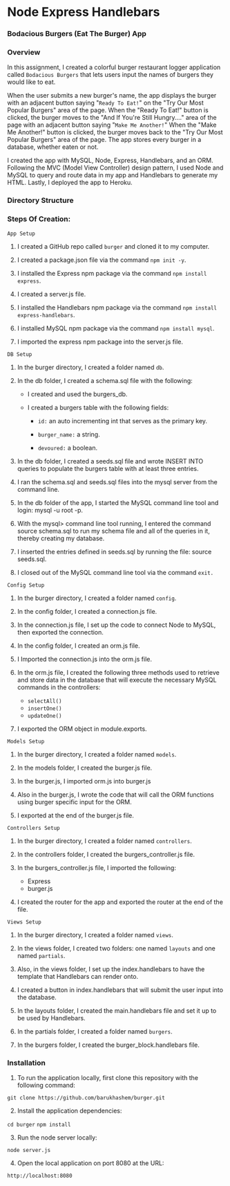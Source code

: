 # Node Express Handlebars

### Bodacious Burgers (Eat The Burger) App


### Overview

In this assignment, I created a colorful burger restaurant logger application called `Bodacious Burgers` that lets users input the names of burgers they would like to eat.

When the user submits a new burger's name, the app displays the burger with an adjacent button saying "`Ready To Eat!`" on the "Try Our Most Popular Burgers" area of the page. When the "Ready To Eat!" button is clicked, the burger moves to the "And If You're Still Hungry...." area of the page with an adjacent button saying "`Make Me Another!`" When the "Make Me Another!" button is clicked, the burger moves back to the "Try Our Most Popular Burgers" area of the page. The app stores every burger in a database, whether eaten or not.

I created the app with MySQL, Node, Express, Handlebars, and an ORM. Following the MVC (Model View Controller) design pattern, I used Node and MySQL to query and route data in my app and Handlebars to generate my HTML. Lastly, I deployed the app to Heroku.


### Directory Structure

### Steps Of Creation:

`App Setup`

1. I created a GitHub repo called `burger` and cloned it to my computer.

2. I created a package.json file via the command `npm init -y`.

3. I installed the Express npm package via the command `npm install express`.

4. I created a server.js file.

5. I installed the Handlebars npm package via the command `npm install express-handlebars`.

6. I installed MySQL npm package via the command `npm install mysql`.

7. I imported the express npm package into the server.js file.


`DB Setup`

1. In the burger directory, I created a folder named `db`.

2. In the db folder, I created a schema.sql file with the following:

     * I created and used the burgers_db.

     * I created a burgers table with the following fields:

          * `id:` an auto incrementing int that serves as the primary key.

          * `burger_name:` a string.

          * `devoured:` a boolean.

3. In the db folder, I created a seeds.sql file and wrote INSERT INTO queries to populate the burgers table with at least three entries.

4. I ran the schema.sql and seeds.sql files into the mysql server from the command line.

5. In the db folder of the app, I started the MySQL command line tool and login: mysql -u root -p.

6. With the mysql> command line tool running, I entered the command source schema.sql to run my schema file and all of the queries in it, thereby creating my database.

7. I inserted the entries defined in seeds.sql by running the file: source seeds.sql.

8. I closed out of the MySQL command line tool via the command `exit.`


`Config Setup`

1. In the burger directory, I created a folder named `config`.

2. In the config folder, I created a connection.js file.

3. In the connection.js file, I set up the code to connect Node to MySQL, then exported the connection.

4. In the config folder, I created an orm.js file.

5. I Imported the connection.js into the orm.js file.

6. In the orm.js file, I created the following three methods used to retrieve and store data in the database that will execute the necessary MySQL commands in the controllers:

     * `selectAll()`
     * `insertOne()`
     * `updateOne()`

7. I exported the ORM object in module.exports.


`Models Setup`

1. In the burger directory, I created a folder named `models`.

2. In the models folder, I created the burger.js file.

3. In the burger.js, I imported orm.js into burger.js

4. Also in the burger.js, I wrote the code that will call the ORM functions using burger specific input for the ORM.

5. I exported at the end of the burger.js file.


`Controllers Setup`

1. In the burger directory, I created a folder named `controllers`.

2. In the controllers folder, I created the burgers_controller.js file.

3. In the burgers_controller.js file, I imported the following:

     * Express
     * burger.js

4. I created the router for the app and exported the router at the end of the file.


`Views Setup`

1. In the burger directory, I created a folder named `views`.

2. In the views folder, I created two folders: one named `layouts` and one named `partials`.

3. Also, in the views folder, I set up the index.handlebars to have the template that Handlebars can render onto.

4. I created a button in index.handlebars that will submit the user input into the database.

5. In the layouts folder, I created the main.handlebars file and set it up to be used by Handlebars.

6. In the partials folder, I created a folder named `burgers`.

7. In the burgers folder, I created the burger_block.handlebars file.


### Installation

1. To run the application locally, first clone this repository with the following command:

`git clone https://github.com/barukhashem/burger.git`

2. Install the application dependencies:

`cd burger`
`npm install`

3. Run the node server locally:

`node server.js`

4. Open the local application on port 8080 at the URL:

`http://localhost:8080`


